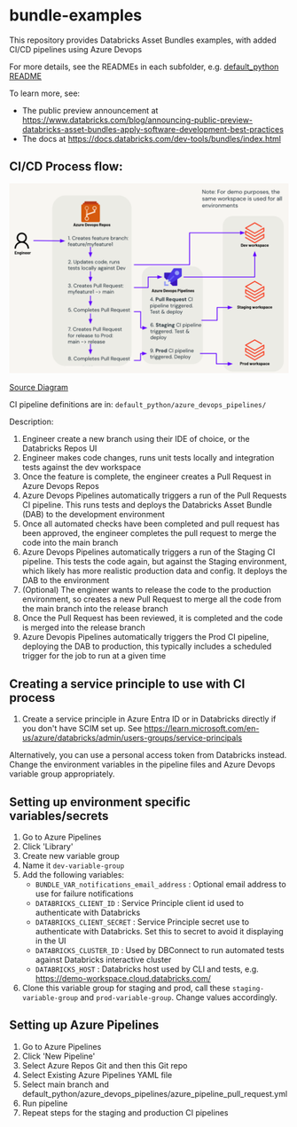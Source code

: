 # bundle-examples

This repository provides Databricks Asset Bundles examples, with added CI/CD pipelines using Azure Devops

For more details, see the READMEs in each subfolder, e.g. [default_python README](./default_python/README.md)

To learn more, see:
* The public preview announcement at 
https://www.databricks.com/blog/announcing-public-preview-databricks-asset-bundles-apply-software-development-best-practices
* The docs at https://docs.databricks.com/dev-tools/bundles/index.html


## CI/CD Process flow:
![CI/CD Process Flow diagram](./Resources/ci_cd_process_flow.png)

[Source Diagram](https://docs.google.com/presentation/d/1GkZlCJDqqqaeZYFR60Df3uZkdkjIegQgQNAztBEInk8/edit?usp=sharing)

CI pipeline definitions are in: `default_python/azure_devops_pipelines/`

Description:
1. Engineer create a new branch using their IDE of choice, or the Databricks Repos UI
2. Engineer makes code changes, runs unit tests locally and integration tests against the dev workspace
3. Once the feature is complete, the engineer creates a Pull Request in Azure Devops Repos
4. Azure Devops Pipelines automatically triggers a run of the Pull Requests CI pipeline. This runs tests and deploys the Databricks Asset Bundle (DAB) to the development environment
5. Once all automated checks have been completed and pull request has been approved, the engineer completes the pull request to merge the code into the main branch
6. Azure Devops Pipelines automatically triggers a run of the Staging CI pipeline. This tests the code again, but against the Staging environment, which likely has more realistic production data and config. It deploys the DAB to the environment
7. (Optional) The engineer wants to release the code to the production environment, so creates a new Pull Request to merge all the code from the main branch into the release branch
8. Once the Pull Request has been reviewed, it is completed and the code is merged into the release branch
9. Azure Devopis Pipelines automatically triggers the Prod CI pipeline, deploying the DAB to production, this typically includes a scheduled trigger for the job to run at a given time


## Creating a service principle to use with CI process
1. Create a service principle in Azure Entra ID or in Databricks directly if you don't have SCIM set up. See https://learn.microsoft.com/en-us/azure/databricks/admin/users-groups/service-principals

Alternatively, you can use a personal access token from Databricks instead. Change the environment variables in the pipeline files and Azure Devops variable group appropriately. 

## Setting up environment specific variables/secrets
1. Go to Azure Pipelines
1. Click 'Library'
1. Create new variable group
1. Name it `dev-variable-group`
1. Add the following variables:
    - `BUNDLE_VAR_notifications_email_address` : Optional email address to use for failure notifications
    - `DATABRICKS_CLIENT_ID` : Service Principle client id used to authenticate with Databricks
    - `DATABRICKS_CLIENT_SECRET` : Service Principle secret use to authenticate with Databricks. Set this to secret to avoid it displaying in the UI
    - `DATABRICKS_CLUSTER_ID` : Used by DBConnect to run automated tests against Databricks interactive cluster
    - `DATABRICKS_HOST` : Databricks host used by CLI and tests, e.g. https://demo-workspace.cloud.databricks.com/
1. Clone this variable group for staging and prod, call these `staging-variable-group` and `prod-variable-group`. Change values accordingly. 

## Setting up Azure Pipelines
1. Go to Azure Pipelines
1. Click 'New Pipeline'
1. Select Azure Repos Git and then this Git repo
1. Select Existing Azure Pipelines YAML file
1. Select main branch and default_python/azure_devops_pipelines/azure_pipeline_pull_request.yml
1. Run pipeline
1. Repeat steps for the staging and production CI pipelines

